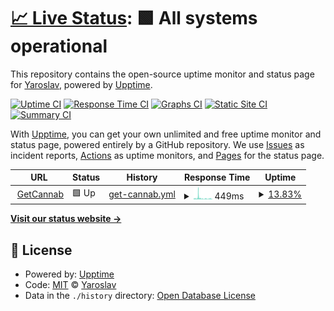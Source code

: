 # [📈 Live Status](https://ysemashko.github.io/getcannab_uptime): <!--live status--> **🟩 All systems operational**

This repository contains the open-source uptime monitor and status page for [Yaroslav](https://ysemashko.github.io/getcannab_uptime), powered by [Upptime](https://github.com/upptime/upptime).

[![Uptime CI](https://github.com/ysemashko/getcannab_uptime/workflows/Uptime%20CI/badge.svg)](https://github.com/ysemashko/getcannab_uptime/actions?query=workflow%3A%22Uptime+CI%22)
[![Response Time CI](https://github.com/ysemashko/getcannab_uptime/workflows/Response%20Time%20CI/badge.svg)](https://github.com/ysemashko/getcannab_uptime/actions?query=workflow%3A%22Response+Time+CI%22)
[![Graphs CI](https://github.com/ysemashko/getcannab_uptime/workflows/Graphs%20CI/badge.svg)](https://github.com/ysemashko/getcannab_uptime/actions?query=workflow%3A%22Graphs+CI%22)
[![Static Site CI](https://github.com/ysemashko/getcannab_uptime/workflows/Static%20Site%20CI/badge.svg)](https://github.com/ysemashko/getcannab_uptime/actions?query=workflow%3A%22Static+Site+CI%22)
[![Summary CI](https://github.com/ysemashko/getcannab_uptime/workflows/Summary%20CI/badge.svg)](https://github.com/ysemashko/getcannab_uptime/actions?query=workflow%3A%22Summary+CI%22)

With [Upptime](https://upptime.js.org), you can get your own unlimited and free uptime monitor and status page, powered entirely by a GitHub repository. We use [Issues](https://github.com/ysemashko/getcannab_uptime/issues) as incident reports, [Actions](https://github.com/ysemashko/getcannab_uptime/actions) as uptime monitors, and [Pages](https://ysemashko.github.io/getcannab_uptime) for the status page.

<!--start: status pages-->
<!-- This summary is generated by Upptime (https://github.com/upptime/upptime) -->
<!-- Do not edit this manually, your changes will be overwritten -->
<!-- prettier-ignore -->
| URL | Status | History | Response Time | Uptime |
| --- | ------ | ------- | ------------- | ------ |
| <img alt="" src="https://icons.duckduckgo.com/ip3/getcannab.com.ico" height="13"> [GetCannab](https://getcannab.com) | 🟩 Up | [get-cannab.yml](https://github.com/ysemashko/getcannab_uptime/commits/HEAD/history/get-cannab.yml) | <details><summary><img alt="Response time graph" src="./graphs/get-cannab/response-time-week.png" height="20"> 449ms</summary><br><a href="https://ysemashko.github.io/getcannab_uptime/history/get-cannab"><img alt="Response time 787" src="https://img.shields.io/endpoint?url=https%3A%2F%2Fraw.githubusercontent.com%2Fysemashko%2Fgetcannab_uptime%2FHEAD%2Fapi%2Fget-cannab%2Fresponse-time.json"></a><br><a href="https://ysemashko.github.io/getcannab_uptime/history/get-cannab"><img alt="24-hour response time 528" src="https://img.shields.io/endpoint?url=https%3A%2F%2Fraw.githubusercontent.com%2Fysemashko%2Fgetcannab_uptime%2FHEAD%2Fapi%2Fget-cannab%2Fresponse-time-day.json"></a><br><a href="https://ysemashko.github.io/getcannab_uptime/history/get-cannab"><img alt="7-day response time 449" src="https://img.shields.io/endpoint?url=https%3A%2F%2Fraw.githubusercontent.com%2Fysemashko%2Fgetcannab_uptime%2FHEAD%2Fapi%2Fget-cannab%2Fresponse-time-week.json"></a><br><a href="https://ysemashko.github.io/getcannab_uptime/history/get-cannab"><img alt="30-day response time 449" src="https://img.shields.io/endpoint?url=https%3A%2F%2Fraw.githubusercontent.com%2Fysemashko%2Fgetcannab_uptime%2FHEAD%2Fapi%2Fget-cannab%2Fresponse-time-month.json"></a><br><a href="https://ysemashko.github.io/getcannab_uptime/history/get-cannab"><img alt="1-year response time 459" src="https://img.shields.io/endpoint?url=https%3A%2F%2Fraw.githubusercontent.com%2Fysemashko%2Fgetcannab_uptime%2FHEAD%2Fapi%2Fget-cannab%2Fresponse-time-year.json"></a></details> | <details><summary><a href="https://ysemashko.github.io/getcannab_uptime/history/get-cannab">13.83%</a></summary><a href="https://ysemashko.github.io/getcannab_uptime/history/get-cannab"><img alt="All-time uptime 26.66%" src="https://img.shields.io/endpoint?url=https%3A%2F%2Fraw.githubusercontent.com%2Fysemashko%2Fgetcannab_uptime%2FHEAD%2Fapi%2Fget-cannab%2Fuptime.json"></a><br><a href="https://ysemashko.github.io/getcannab_uptime/history/get-cannab"><img alt="24-hour uptime 47.10%" src="https://img.shields.io/endpoint?url=https%3A%2F%2Fraw.githubusercontent.com%2Fysemashko%2Fgetcannab_uptime%2FHEAD%2Fapi%2Fget-cannab%2Fuptime-day.json"></a><br><a href="https://ysemashko.github.io/getcannab_uptime/history/get-cannab"><img alt="7-day uptime 13.83%" src="https://img.shields.io/endpoint?url=https%3A%2F%2Fraw.githubusercontent.com%2Fysemashko%2Fgetcannab_uptime%2FHEAD%2Fapi%2Fget-cannab%2Fuptime-week.json"></a><br><a href="https://ysemashko.github.io/getcannab_uptime/history/get-cannab"><img alt="30-day uptime 1.28%" src="https://img.shields.io/endpoint?url=https%3A%2F%2Fraw.githubusercontent.com%2Fysemashko%2Fgetcannab_uptime%2FHEAD%2Fapi%2Fget-cannab%2Fuptime-month.json"></a><br><a href="https://ysemashko.github.io/getcannab_uptime/history/get-cannab"><img alt="1-year uptime 5.02%" src="https://img.shields.io/endpoint?url=https%3A%2F%2Fraw.githubusercontent.com%2Fysemashko%2Fgetcannab_uptime%2FHEAD%2Fapi%2Fget-cannab%2Fuptime-year.json"></a></details>

<!--end: status pages-->

[**Visit our status website →**](https://ysemashko.github.io/getcannab_uptime)

## 📄 License

- Powered by: [Upptime](https://github.com/upptime/upptime)
- Code: [MIT](./LICENSE) © [Yaroslav](https://ysemashko.github.io/getcannab_uptime)
- Data in the `./history` directory: [Open Database License](https://opendatacommons.org/licenses/odbl/1-0/)
